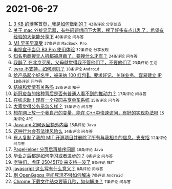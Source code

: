 # 2021-06-27

1. [3 KB 的博客首页，我是如何做到的？](https://www.v2ex.com/t/786028) `43条评论` `分享创造`
1. [关于 mac 外接显示器，有些问题想问下大家，搜了好多有点儿乱了，希望有经验的大佬能分享下](https://www.v2ex.com/t/786015) `40条评论` `问与答`
1. [M1 早买早享受](https://www.v2ex.com/t/786045) `37条评论` `MacBook Pro`
1. [电视盒子当贝 B3 Pro 使用体验](https://www.v2ex.com/t/786036) `32条评论` `分享发现`
1. [知名电商搜无人机都被屏蔽了，要搜什么才有？](https://www.v2ex.com/t/786069) `24条评论` `问与答`
1. [我醉了 在北京买房，父母就觉得我不管他们了，不要他们了](https://www.v2ex.com/t/786073) `23条评论` `生活`
1. [twrp 不支持，如何刷机？](https://www.v2ex.com/t/786086) `18条评论` `Android`
1. [给产品起个好名字，被采纳 100 红包🧧。要求好记、关联业务、容易建立 IP](https://www.v2ex.com/t/786085) `18条评论` `问与答`
1. [结婚和爱情有关系吗](https://www.v2ex.com/t/786038) `18条评论` `知乎`
1. [新冠疫苗的接种背后是否有普通人看不到的推动力？](https://www.v2ex.com/t/786113) `17条评论` `问与答`
1. [在线求助！现有一个校园共享单车系统](https://www.v2ex.com/t/786082) `15条评论` `问与答`
1. [大家觉得公务员怎么样？](https://www.v2ex.com/t/786066) `15条评论` `问与答`
1. [想在网上放一个我自己的变量，能在 C++中快速访问，有好的实现办法吗](https://www.v2ex.com/t/786052) `15条评论` `API`
1. [Java api 如何返回额外内容](https://www.v2ex.com/t/786021) `15条评论` `Java`
1. [这种行为会有法律风险么](https://www.v2ex.com/t/786067) `14条评论` `问与答`
1. [有人复制了我的 MIT 开源项目并删除了所有与我相关的信息，支支招](https://www.v2ex.com/t/786099) `12条评论` `问与答`
1. [PageHelper 分页后再排序问题](https://www.v2ex.com/t/786110) `10条评论` `Java`
1. [毕业之后都是如何学习或者进步的？](https://www.v2ex.com/t/786091) `8条评论` `问与答`
1. [老铁们，虎牙 25045170 来支持一波了](https://www.v2ex.com/t/786075) `8条评论` `推广`
1. [javascript 这么写有什么意义？](https://www.v2ex.com/t/786051) `8条评论` `问与答`
1. [刷 OpenGapps 空间死活不够如何解决](https://www.v2ex.com/t/786101) `7条评论` `Android`
1. [Chrome 下载文件结束要等几秒，如何解决？](https://www.v2ex.com/t/786063) `7条评论` `问与答`

